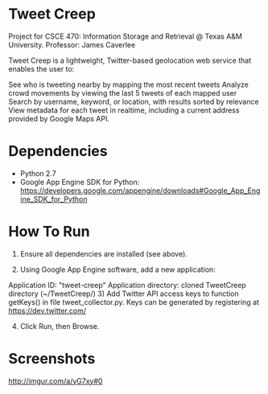 Tweet Creep
============

Project for CSCE 470: Information Storage and Retrieval @ Texas A&M University. Professor: James Caverlee

Tweet Creep is a lightweight, Twitter-based geolocation web service that enables the user to:

See who is tweeting nearby by mapping the most recent tweets
Analyze crowd movements by viewing the last 5 tweets of each mapped user
Search by username, keyword, or location, with results sorted by relevance
View metadata for each tweet in realtime, including a current address provided by Google Maps API.

Dependencies
============

- Python 2.7
- Google App Engine SDK for Python: https://developers.google.com/appengine/downloads#Google_App_Engine_SDK_for_Python

How To Run
============

1) Ensure all dependencies are installed (see above).

2) Using Google App Engine software, add a new application:

Application ID: "tweet-creep"
Application directory: cloned TweetCreep directory (~/TweetCreep/)
3) Add Twitter API access keys to function getKeys() in file tweet_collector.py. Keys can be generated by registering at https://dev.twitter.com/

4) Click Run, then Browse.

Screenshots
============

http://imgur.com/a/yG7xy#0